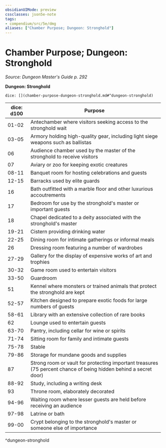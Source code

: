 ```yaml
---
obsidianUIMode: preview
cssclasses: json5e-note
tags:
- compendium/src/5e/dmg
aliases: ["Chamber Purpose; Dungeon: Stronghold"]
---
```

# Chamber Purpose; Dungeon: Stronghold
*Source: Dungeon Master's Guide p. 292* 

**Dungeon: Stronghold**

`dice: [](chamber-purpose-dungeon-stronghold.md#^dungeon-stronghold)`

| dice: d100 | Purpose |
|------------|---------|
| 01-02 | Antechamber where visitors seeking access to the stronghold wait |
| 03-05 | Armory holding high-quality gear, including light siege weapons such as ballistas |
| 06 | Audience chamber used by the master of the stronghold to receive visitors |
| 07 | Aviary or zoo for keeping exotic creatures |
| 08-11 | Banquet room for hosting celebrations and guests |
| 12-15 | Barracks used by elite guards |
| 16 | Bath outfitted with a marble floor and other luxurious accoutrements |
| 17 | Bedroom for use by the stronghold's master or important guests |
| 18 | Chapel dedicated to a deity associated with the stronghold's master |
| 19-21 | Cistern providing drinking water |
| 22-25 | Dining room for intimate gatherings or informal meals |
| 26 | Dressing room featuring a number of wardrobes |
| 27-29 | Gallery for the display of expensive works of art and trophies |
| 30-32 | Game room used to entertain visitors |
| 33-50 | Guardroom |
| 51 | Kennel where monsters or trained animals that protect the stronghold are kept |
| 52-57 | Kitchen designed to prepare exotic foods for large numbers of guests |
| 58-61 | Library with an extensive collection of rare books |
| 62 | Lounge used to entertain guests |
| 63-70 | Pantry, including cellar for wine or spirits |
| 71-74 | Sitting room for family and intimate guests |
| 75-78 | Stable |
| 79-86 | Storage for mundane goods and supplies |
| 87 | Strong room or vault for protecting important treasures (75 percent chance of being hidden behind a secret door) |
| 88-92 | Study, including a writing desk |
| 93 | Throne room, elaborately decorated |
| 94-96 | Waiting room where lesser guests are held before receiving an audience |
| 97-98 | Latrine or bath |
| 99-00 | Crypt belonging to the stronghold's master or someone else of importance |
^dungeon-stronghold